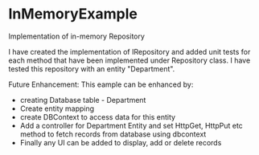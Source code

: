 # InMemoryExample
Implementation of in-memory Repository

I have created the implementation of IRepository and added unit tests for each method that have been implemented under Repository class.
I have tested this repository with an entity "Department".

Future Enhancement: This eample can be enhanced by:
 - creating Database table - Department 
 - Create entity mapping
 - create DBContext to access data for this entity
 - Add a controller for Department Entity and set HttpGet, HttpPut etc method to fetch records from database using dbcontext
 - Finally any UI can be added to display, add or delete records
